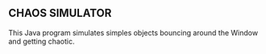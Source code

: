 ## CHAOS SIMULATOR
This Java program simulates simples objects bouncing around the Window and getting chaotic.
